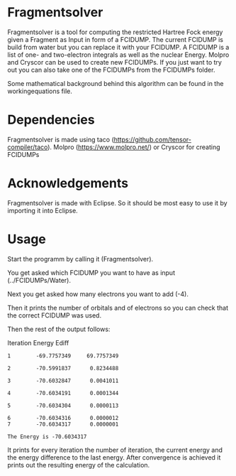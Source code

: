 # Fragmentsolver
Fragmentsolver is a tool for computing the restricted Hartree Fock energy given a Fragment as Input in form of a FCIDUMP.
The current FCIDUMP is build from water but you can replace it with your FCIDUMP.
A FCIDUMP is a list of one- and two-electron integrals as well as the nuclear Energy.
Molpro and Cryscor can be used to create new FCIDUMPs.
If you just want to try out you can also take one of the FCIDUMPs from the FCIDUMPs folder.

Some mathematical background behind this algorithm can be found in the workingequations file.

# Dependencies
Fragmentsolver is made using taco (https://github.com/tensor-compiler/taco).
Molpro (https://www.molpro.net/) or Cryscor for creating FCIDUMPs

# Acknowledgements
Fragmentsolver is made with Eclipse. So it should be most easy to use it by importing it into Eclipse.

# Usage
Start the programm by calling it (Fragmentsolver).

You get asked which FCIDUMP you want to have as input (../FCIDUMPs/Water).

Next you get asked how many electrons you want to add (-4).

Then it prints the number of orbitals and of electrons so you can check that the correct FCIDUMP was used.

Then the rest of the output follows:

Iteration    Energy          Ediff

    1        -69.7757349     69.7757349

    2        -70.5991837      0.8234488

    3        -70.6032847      0.0041011

    4        -70.6034191      0.0001344

    5        -70.6034304      0.0000113

    6        -70.6034316      0.0000012
    7        -70.6034317      0.0000001

    The Energy is -70.6034317

It prints for every iteration the number of iteration, the current energy and the energy difference to the last energy.
After convergence is achieved it prints out the resulting energy of the calculation.
